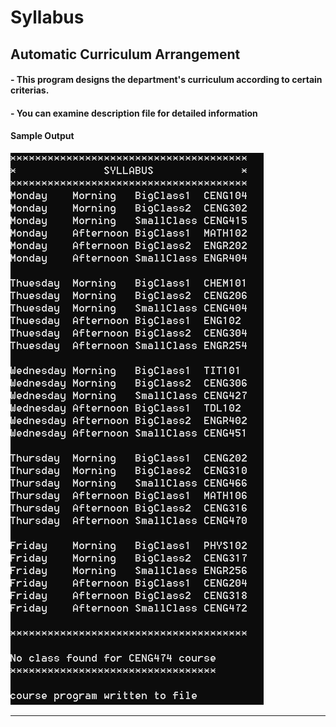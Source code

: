 # **Syllabus** 
## Automatic Curriculum Arrangement <br/>

#### - This program designs the department's curriculum according to certain criterias.
#### - You can examine description file for detailed information <br/>
#### Sample Output <br/>

![ !](https://github.com/MYildizz/Syllabus/blob/master/output.png) <hr/>
